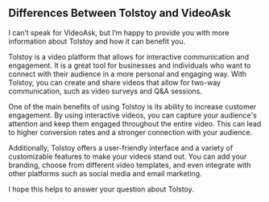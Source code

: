## Differences Between Tolstoy and VideoAsk

I can’t speak for VideoAsk, but I’m happy to provide you with more information about Tolstoy and how it can benefit you.

Tolstoy is a video platform that allows for interactive communication and engagement. It is a great tool for businesses and individuals who want to connect with their audience in a more personal and engaging way. With Tolstoy, you can create and share videos that allow for two-way communication, such as video surveys and Q&A sessions.

One of the main benefits of using Tolstoy is its ability to increase customer engagement. By using interactive videos, you can capture your audience's attention and keep them engaged throughout the entire video. This can lead to higher conversion rates and a stronger connection with your audience.

Additionally, Tolstoy offers a user-friendly interface and a variety of customizable features to make your videos stand out. You can add your branding, choose from different video templates, and even integrate with other platforms such as social media and email marketing.

I hope this helps to answer your question about Tolstoy.